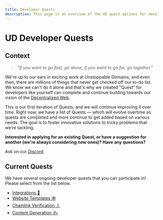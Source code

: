 ```yaml
---
title: Developer Quests
description: This page is an overview of the UD quest options for developers.
---
```


# UD Developer Quests

## Context

> *"If you want to go fast, go alone; if you want to go far, go together."*

We're up to our ears in exciting work at Unstoppable Domains, and even then, there are millions of things that never get checked off our to-do list. We know we can't do it alone and that's why we created "Quest" for developers like yourself can complete and continue building towards our vision of the [Decentralized Web](https://unstoppabledomains.com/blog/the-growth-of-the-internet-and-the-web).

This is our first iteration of Quests, and we will continue improving it over time. Right now, we have a list of Quests — which will evolve overtime as quests are completed and more continue to get added based on various needs. The goal is to foster innovative solutions to tricky problems that we're tackling.

**Interested in applying for an existing Quest, or have a suggestion for another (we're always considering new ones)? Have any questions?**

Ask on our [Discord](https://discord.com/invite/b6ZVxSZ9Hn)

## Current Quests

We have several ongoing developer quests that you can participate in! Please select from the list below.

* [Integrations 🔌](integration-quests.md)
* [Website Templates 🕸️](template-quests.md)
* [Chainlink Verification 🖇️](chainlink-quests.md)
* [Content Generation ✍️](content-quests.md)

